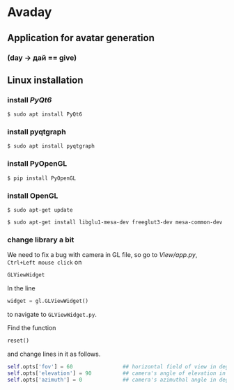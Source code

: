 # Avaday

## Application for avatar generation

### (day -> дай == give)

## Linux installation

### install _PyQt6_

`$ sudo apt install PyQt6`

### install pyqtgraph

`$ sudo apt install pyqtgraph`

### install PyOpenGL

`$ pip install PyOpenGL`

### install OpenGL

`$ sudo apt-get update`

`$ sudo apt-get install libglu1-mesa-dev freeglut3-dev mesa-common-dev`

### change library a bit

We need to fix a bug with camera in GL file, so
go to *View/app.py*, `Ctrl+Left mouse click` on

```python
GLViewWidget
```

In the line

```python
widget = gl.GLViewWidget()
```

to navigate to `GLViewWidget.py`.

Find the function

```python
reset()
```

and change lines in it as follows.

```python
self.opts['fov'] = 60                ## horizontal field of view in degrees
self.opts['elevation'] = 90          ## camera's angle of elevation in degrees
self.opts['azimuth'] = 0             ## camera's azimuthal angle in degrees 
```

